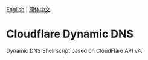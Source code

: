 [English](./README.md) | [简体中文](./README_ZH.md)

# Cloudflare Dynamic DNS
Dynamic DNS Shell script based on CloudFlare API v4. 
